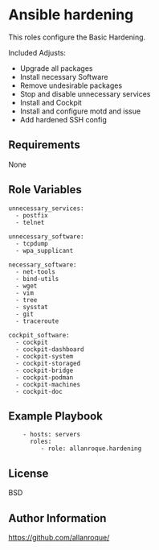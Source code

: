 Ansible hardening
=========

This roles configure the Basic Hardening.

Included Adjusts:
 - Upgrade all packages
 - Install necessary Software
 - Remove undesirable packages
 - Stop and disable unnecessary services
 - Install and Cockpit
 - Install and configure motd and issue
 - Add hardened SSH config

Requirements
------------

None

Role Variables
--------------

```
unnecessary_services:
  - postfix
  - telnet
```

```
unnecessary_software:
  - tcpdump
  - wpa_supplicant
```

```
necessary_software:
  - net-tools
  - bind-utils
  - wget
  - vim
  - tree
  - sysstat
  - git
  - traceroute
```

```
cockpit_software:
  - cockpit
  - cockpit-dashboard
  - cockpit-system
  - cockpit-storaged
  - cockpit-bridge
  - cockpit-podman
  - cockpit-machines
  - cockpit-doc
```

Example Playbook
----------------

```
    - hosts: servers
      roles:
         - role: allanroque.hardening
```

License
-------

BSD

Author Information
------------------

https://github.com/allanroque/
